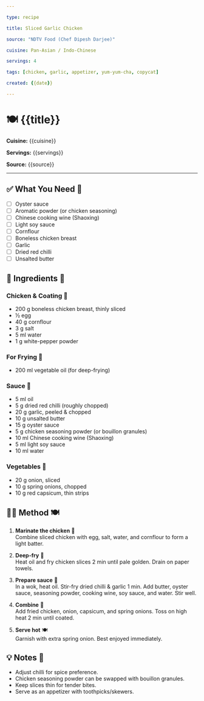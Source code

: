 ```yaml
---

type: recipe

title: Sliced Garlic Chicken

source: "NDTV Food (Chef Dipesh Darjee)"

cuisine: Pan-Asian / Indo-Chinese

servings: 4

tags: [chicken, garlic, appetizer, yum-yum-cha, copycat]

created: {{date}}

---
```

  

# 🍽️ {{title}}

  

**Cuisine:** {{cuisine}}  

**Servings:** {{servings}}  

**Source:** {{source}}

  

---

## ✅ What You Need 🍴
- [ ] Oyster sauce
- [ ] Aromatic powder (or chicken seasoning)
- [ ] Chinese cooking wine (Shaoxing)
- [ ] Light soy sauce
- [ ] Cornflour
- [ ] Boneless chicken breast
- [ ] Garlic
- [ ] Dried red chilli
- [ ] Unsalted butter

## 📝 Ingredients 🥘

### Chicken & Coating 🍗
- 200 g boneless chicken breast, thinly sliced
- ½ egg
- 40 g cornflour
- 3 g salt
- 5 ml water
- 1 g white-pepper powder

### For Frying 🍳
- 200 ml vegetable oil (for deep-frying)

### Sauce 🥢
- 5 ml oil
- 5 g dried red chilli (roughly chopped)
- 20 g garlic, peeled & chopped
- 10 g unsalted butter
- 15 g oyster sauce
- 5 g chicken seasoning powder (or bouillon granules)
- 10 ml Chinese cooking wine (Shaoxing)
- 5 ml light soy sauce
- 10 ml water

### Vegetables 🥦
- 20 g onion, sliced
- 10 g spring onions, chopped
- 10 g red capsicum, thin strips

## 👩‍🍳 Method 🍽️

1. **Marinate the chicken** 🍶  
   Combine sliced chicken with egg, salt, water, and cornflour to form a light batter.

2. **Deep-fry** 🍲  
   Heat oil and fry chicken slices  2 min until pale golden. Drain on paper towels.

3. **Prepare sauce** 🍜  
   In a wok, heat oil. Stir-fry dried chilli & garlic 1 min. Add butter, oyster sauce, seasoning powder, cooking wine, soy sauce, and water. Stir well.

4. **Combine** 🍛  
   Add fried chicken, onion, capsicum, and spring onions. Toss on high heat  2 min until coated.

5. **Serve hot** 🍽️  
   Garnish with extra spring onion. Best enjoyed immediately.

## 💡 Notes 📝
- Adjust chilli for spice preference.
- Chicken seasoning powder can be swapped with bouillon granules.
- Keep slices thin for tender bites.
- Serve as an appetizer with toothpicks/skewers.
